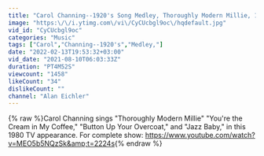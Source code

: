```yaml
---
title: "Carol Channing--1920's Song Medley, Thoroughly Modern Millie, 1980 TV"
image: "https:\/\/i.ytimg.com\/vi\/CyCUcbgl9oc\/hqdefault.jpg"
vid_id: "CyCUcbgl9oc"
categories: "Music"
tags: ["Carol","Channing--1920's","Medley,"]
date: "2022-02-13T19:53:32+03:00"
vid_date: "2021-08-10T06:03:33Z"
duration: "PT4M52S"
viewcount: "1458"
likeCount: "34"
dislikeCount: ""
channel: "Alan Eichler"
---
```

{% raw %}Carol Channing sings &quot;Thoroughly Modern Millie&quot; &quot;You're the Cream in My Coffee,&quot; &quot;Button Up Your Overcoat,&quot; and &quot;Jazz Baby,&quot; in this 1980 TV appearance.  For complete show:  <a rel="nofollow" target="blank" href="https://www.youtube.com/watch?v=MEO5b5NQzSk&amp;t=2224s">https://www.youtube.com/watch?v=MEO5b5NQzSk&amp;t=2224s</a>{% endraw %}

